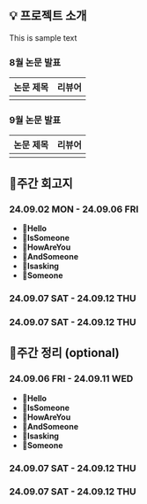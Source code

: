 ## 💡 프로젝트 소개

This is sample text

### 8월 논문 발표

| 논문 제목 | 리뷰어 |
| ----- | --- |
|       |     |

### 9월 논문 발표

| 논문 제목 | 리뷰어 |
| ----- | --- |
|       |     |

## 👋주간 회고지

### 24.09.02 MON - 24.09.06 FRI

- **📍Hello**
- **📍IsSomeone**
- **📍HowAreYou**
- **📍AndSomeone**
- **📍Isasking**
- **📍Someone**

### 24.09.07 SAT - 24.09.12 THU


### 24.09.07 SAT - 24.09.12 THU


## 📝주간 정리 (optional)

### 24.09.06 FRI - 24.09.11 WED

- **📍Hello**
- **📍IsSomeone**
- **📍HowAreYou**
- **📍AndSomeone**
- **📍Isasking**
- **📍Someone**
### 24.09.07 SAT - 24.09.12 THU


### 24.09.07 SAT - 24.09.12 THU


